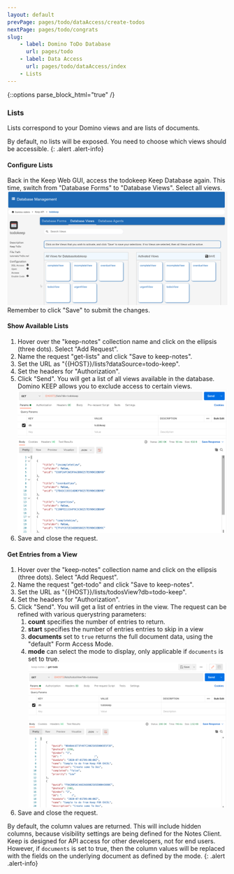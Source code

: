 ```yaml
---
layout: default
prevPage: pages/todo/dataAccess/create-todos
nextPage: pages/todo/congrats
slug:
    - label: Domino ToDo Database
      url: pages/todo
    - label: Data Access
      url: pages/todo/dataAccess/index
    - Lists
---
```


{::options parse_block_html="true" /}

### Lists

Lists correspond to your Domino views and are lists of documents.

By default, no lists will be exposed. You need to choose which views should be accessible.
{: .alert .alert-info}

#### Configure Lists

Back in the Keep Web GUI, access the todokeep Keep Database again. This time, switch from "Database Forms" to "Database Views". Select all views.
![Lists](../images/dataAccess/configure-lists.png)
Remember to click "Save" to submit the changes.

#### Show Available Lists

1. Hover over the "keep-notes" collection name and click on the ellipsis (three dots). Select "Add Request".
1. Name the request "get-lists" and click "Save to keep-notes".
1. Set the URL as "&#123;&#123;HOST&#125;&#125;/lists?dataSource=todo-keep".
1. Set the headers for "Authorization".
1. Click "Send". You will get a list of all views available in the database. Domino KEEP allows you to exclude access to certain views.
   ![Get Lists](../images/dataAccess/get-lists.png)
1. Save and close the request.

#### Get Entries from a View

1. Hover over the "keep-notes" collection name and click on the ellipsis (three dots). Select "Add Request".
1. Name the request "get-todo" and click "Save to keep-notes".
1. Set the URL as "&#123;&#123;HOST&#125;&#125;/lists/todosView?db=todo-keep".
1. Set the headers for "Authorization".
1. Click "Send". You will get a list of entries in the view. The request can be refined with various querystring parameters:
   1. **count** specifies the number of entries to return.
   1. **start** specifies the number of entries entries to skip in a view
   1. **documents** set to `true` returns the full document data, using the "default"  Form Access Mode.
   1. **mode** can select the mode to display, only applicable if `documents` is set to true.
   ![ToDo List](../images/dataAccess/lists-todosView.png)
1. Save and close the request.

By default, the column values are returned. This will include hidden columns, because visibility settings are being defined for the Notes Client. Keep is designed for API access for other developers, not for end users. However, if `documents` is set to true, then the column values will be replaced with the fields on the underlying document as defined by the mode.
{: .alert .alert-info}
